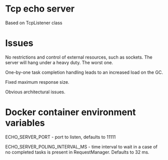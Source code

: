 # Tcp echo server
Based on TcpListener class
# Issues
No restrictions and control of external resources, such as sockets. The server will hang under a heavy duty. The worst one.

One-by-one task completion handling leads to an increased load on the GC.

Fixed maximum response size.

Obvious architectural issues.

# Docker container environment variables
ECHO_SERVER_PORT - port to listen, defaults to 11111

ECHO_SERVER_POLING_INTERVAL_MS - time interval to wait in a case of no completed tasks is present in RequestManager. Defaults to 32 ms.
